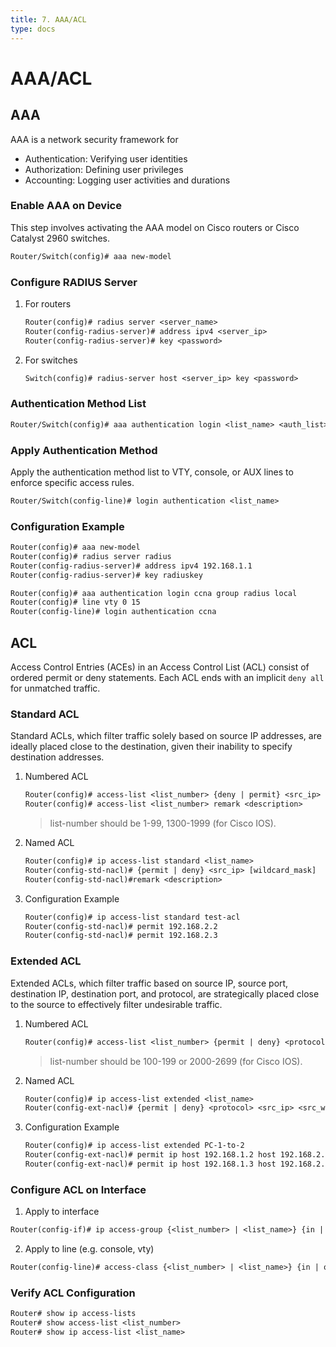 ```yaml
---
title: 7. AAA/ACL
type: docs
---
```


# AAA/ACL

## AAA

AAA is a network security framework for

- Authentication: Verifying user identities
- Authorization: Defining user privileges
- Accounting: Logging user activities and durations

### Enable AAA on Device

This step involves activating the AAA model on Cisco routers or Cisco Catalyst 2960 switches.

```txt
Router/Switch(config)# aaa new-model
```

### Configure RADIUS Server

1. For routers
   ```txt
   Router(config)# radius server <server_name>
   Router(config-radius-server)# address ipv4 <server_ip>
   Router(config-radius-server)# key <password>
   ```
2. For switches
   ```txt
   Switch(config)# radius-server host <server_ip> key <password>
   ```

### Authentication Method List

```txt
Router/Switch(config)# aaa authentication login <list_name> <auth_list>
```

### Apply Authentication Method

Apply the authentication method list to VTY, console, or AUX lines to enforce specific access rules.

```txt
Router/Switch(config-line)# login authentication <list_name>
```

### Configuration Example

```txt
Router(config)# aaa new-model
Router(config)# radius server radius
Router(config-radius-server)# address ipv4 192.168.1.1
Router(config-radius-server)# key radiuskey

Router(config)# aaa authentication login ccna group radius local
Router(config)# line vty 0 15
Router(config-line)# login authentication ccna
```

## ACL

Access Control Entries (ACEs) in an Access Control List (ACL) consist of ordered permit or deny statements. Each ACL ends with an implicit `deny all` for unmatched traffic.

### Standard ACL

Standard ACLs, which filter traffic solely based on source IP addresses, are ideally placed close to the destination, given their inability to specify destination addresses.

1. Numbered ACL

   ```txt
   Router(config)# access-list <list_number> {deny | permit} <src_ip> [wildcard_mask]
   Router(config)# access-list <list_number> remark <description>
   ```

   > list-number should be 1-99, 1300-1999 (for Cisco IOS).

2. Named ACL

   ```txt
   Router(config)# ip access-list standard <list_name>
   Router(config-std-nacl)# {permit | deny} <src_ip> [wildcard_mask]
   Router(config-std-nacl)#remark <description>
   ```

3. Configuration Example
   ```txt
   Router(config)# ip access-list standard test-acl
   Router(config-std-nacl)# permit 192.168.2.2
   Router(config-std-nacl)# permit 192.168.2.3
   ```

### Extended ACL

Extended ACLs, which filter traffic based on source IP, source port, destination IP, destination port, and protocol, are strategically placed close to the source to effectively filter undesirable traffic.

1. Numbered ACL

   ```txt
   Router(config)# access-list <list_number> {permit | deny} <protocol> <src_ip> <src_wildcard> <dst_ip> <dst_wildcard>
   ```

   > list-number should be 100-199 or 2000-2699 (for Cisco IOS).

2. Named ACL

   ```txt
   Router(config)# ip access-list extended <list_name>
   Router(config-ext-nacl)# {permit | deny} <protocol> <src_ip> <src_wildcard> <dst_ip> <dst_wildcard>
   ```

3. Configuration Example
   ```txt
   Router(config)# ip access-list extended PC-1-to-2
   Router(config-ext-nacl)# permit ip host 192.168.1.2 host 192.168.2.2
   Router(config-ext-nacl)# permit ip host 192.168.1.3 host 192.168.2.3
   ```

### Configure ACL on Interface

1. Apply to interface

```txt
Router(config-if)# ip access-group {<list_number> | <list_name>} {in | out}
```

2. Apply to line (e.g. console, vty)

```txt
Router(config-line)# access-class {<list_number> | <list_name>} {in | out}
```

### Verify ACL Configuration

```txt
Router# show ip access-lists
Router# show access-list <list_number>
Router# show ip access-list <list_name>
```
